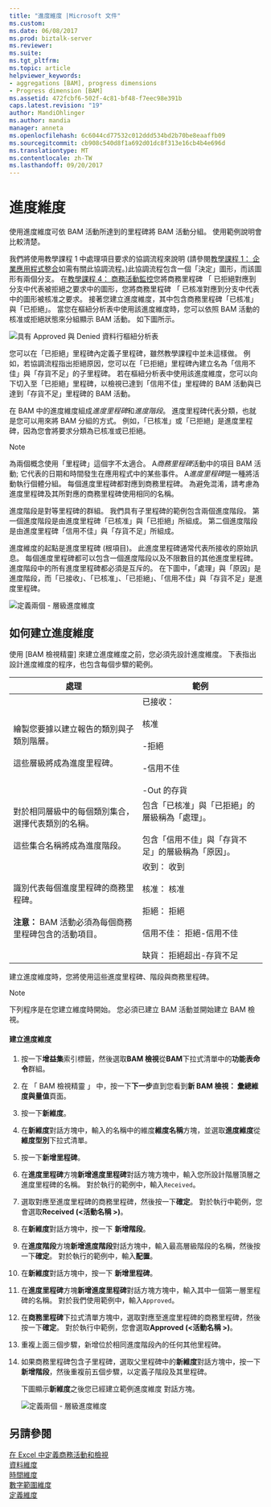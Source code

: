 ```yaml
---
title: "進度維度 |Microsoft 文件"
ms.custom: 
ms.date: 06/08/2017
ms.prod: biztalk-server
ms.reviewer: 
ms.suite: 
ms.tgt_pltfrm: 
ms.topic: article
helpviewer_keywords:
- aggregations [BAM], progress dimensions
- Progress dimension [BAM]
ms.assetid: 472fcbf6-502f-4c81-bf48-f7eec98e391b
caps.latest.revision: "19"
author: MandiOhlinger
ms.author: mandia
manager: anneta
ms.openlocfilehash: 6c6044cd77532c012ddd534bd2b70be8eaaffb09
ms.sourcegitcommit: cb908c540d8f1a692d01dc8f313e16cb4b4e696d
ms.translationtype: MT
ms.contentlocale: zh-TW
ms.lasthandoff: 09/20/2017
---
```

# <a name="progress-dimension"></a>進度維度
使用進度維度可依 BAM 活動所達到的里程碑將 BAM 活動分組。 使用範例說明會比較清楚。  
  
 我們將使用教學課程 1 中處理項目要求的協調流程來說明 (請參閱[教學課程 1： 企業應用程式整合](../core/tutorial-1-enterprise-application-integration.md)如需有關此協調流程。)此協調流程包含一個「決定」圖形，而該圖形有兩個分支。 在[教學課程 4： 商務活動監控](http://msdn.microsoft.com/library/81d5e768-f8a6-4eb0-8e6c-64db47455476)您將商務里程碑 「 已拒絕對應到分支中代表被拒絕之要求中的圖形，您將商務里程碑 「 已核准對應到分支中代表中的圖形被核准之要求。 接著您建立進度維度，其中包含商務里程碑「已核准」與「已拒絕」。 當您在樞紐分析表中使用該進度維度時，您可以依照 BAM 活動的核准或拒絕狀態來分組顯示 BAM 活動。 如下圖所示。  
  
 ![具有 Approved 與 Denied 資料行樞紐分析表](../core/media/bts-view-with-approved-denieds.gif "bts_view-與-核准-denieds")  
  
 您可以在「已拒絕」里程碑內定義子里程碑，雖然教學課程中並未這樣做。 例如，若協調流程指出拒絕原因，您可以在「已拒絕」里程碑內建立名為「信用不佳」與「存貨不足」的子里程碑。 若在樞紐分析表中使用該進度維度，您可以向下切入至「已拒絕」里程碑，以檢視已達到「信用不佳」里程碑的 BAM 活動與已達到「存貨不足」里程碑的 BAM 活動。  
  
 在 BAM 中的進度維度組成*進度里程碑*和*進度階段*。 進度里程碑代表分類，也就是您可以用來將 BAM 分組的方式。 例如，「已核准」或「已拒絕」是進度里程碑，因為您會將要求分類為已核准或已拒絕。  
  
> [!NOTE]
>  為兩個概念使用「里程碑」這個字不太適合。 A*商務里程碑*活動中的項目 BAM 活動; 它代表的日期和時間發生在應用程式中的某些事件。 A*進度里程碑*是一種將活動執行個體分組。 每個進度里程碑都對應到商務里程碑。 為避免混淆，請考慮為進度里程碑及其所對應的商務里程碑使用相同的名稱。  
  
 進度階段是對等里程碑的群組。 我們具有子里程碑的範例包含兩個進度階段。 第一個進度階段是由進度里程碑「已核准」與「已拒絕」所組成。 第二個進度階段是由進度里程碑「信用不佳」與「存貨不足」所組成。  
  
 進度維度的起點是進度里程碑 (根項目)。 此進度里程碑通常代表所接收的原始訊息。 每個進度里程碑都可以包含一個進度階段以及不限數目的其他進度里程碑。 進度階段中的所有進度里程碑都必須是互斥的。 在下圖中，「處理」與「原因」是進度階段，而「已接收」、「已核准」、「已拒絕」、「信用不佳」與「存貨不足」是進度里程碑。  
  
 ![定義兩個 &#45; 層級進度維度](../core/media/bts-progress-dimension-two-levelss.gif "bts_progress 維度的兩個 levelss")  
  
## <a name="how-to-create-progress-dimensions"></a>如何建立進度維度  
 使用 [BAM 檢視精靈] 來建立進度維度之前，您必須先設計進度維度。 下表指出設計進度維度的程序，也包含每個步驟的範例。  
  
|處理|範例|  
|-------------|-------------|  
|繪製您要據以建立報告的類別與子類別階層。<br /><br /> 這些層級將成為進度里程碑。|已接收：<br /><br /> 核准<br /><br /> -拒絕<br /><br /> -信用不佳<br /><br /> -Out 的存貨|  
|對於相同層級中的每個類別集合，選擇代表類別的名稱。<br /><br /> 這些集合名稱將成為進度階段。|包含「已核准」與「已拒絕」的層級稱為「處理」。<br /><br /> 包含「信用不佳」與「存貨不足」的層級稱為「原因」。|  
|識別代表每個進度里程碑的商務里程碑。<br /><br /> **注意：** BAM 活動必須為每個商務里程碑包含的活動項目。|收到： 收到<br /><br /> 核准： 核准<br /><br /> 拒絕： 拒絕<br /><br /> 信用不佳： 拒絕-信用不佳<br /><br /> 缺貨： 拒絕超出-存貨不足|  
  
 建立進度維度時，您將使用這些進度里程碑、階段與商務里程碑。  
  
> [!NOTE]
>  下列程序是在您建立維度時開始。 您必須已建立 BAM 活動並開始建立 BAM 檢視。  
  
#### <a name="to-create-a-progress-dimension"></a>建立進度維度  
  
1.  按一下**增益集**索引標籤，然後選取**BAM 檢視**從**BAM**下拉式清單中的**功能表命令**群組。  
  
2.  在 「 BAM 檢視精靈 」 中，按一下**下一步**直到您看到**新 BAM 檢視： 彙總維度與量值**頁面。  
  
3.  按一下**新維度**。  
  
4.  在**新維度**對話方塊中，輸入的名稱中的維度**維度名稱**方塊，並選取**進度維度**從**維度型別**下拉式清單。  
  
5.  按一下**新增里程碑**。  
  
6.  在**進度里程碑**方塊**新增進度里程碑**對話方塊方塊中，輸入您所設計階層頂層之進度里程碑的名稱。 對於執行的範例中，輸入`Received`。  
  
7.  選取對應至進度里程碑的商務里程碑，然後按一下**確定**。 對於執行中範例，您會選取**Received (\<活動名稱 >)**。  
  
8.  在**新維度**對話方塊中，按一下 **新增階段**。  
  
9. 在**進度階段**方塊**新增進度階段**對話方塊中，輸入最高層級階段的名稱，然後按一下**確定**。  對於執行的範例中，輸入**配置**。  
  
10. 在**新維度**對話方塊中，按一下 **新增里程碑**。  
  
11. 在**進度里程碑**方塊**新增進度里程碑**對話方塊方塊中，輸入其中一個第一層里程碑的名稱。 對於我們使用範例中，輸入`Approved`。  
  
12. 在**商務里程碑**下拉式清單方塊中，選取對應至進度里程碑的商務里程碑，然後按一下**確定**。 對於執行中範例，您會選取**Approved (\<活動名稱 >)**。  
  
13. 重複上面三個步驟，新增位於相同進度階段內的任何其他里程碑。  
  
14. 如果商務里程碑包含子里程碑，選取父里程碑中的**新維度**對話方塊中，按一下**新增階段**，然後重複前五個步驟，以定義子階段及其里程碑。  
  
     下圖顯示**新維度**之後您已經建立範例進度維度 對話方塊。  
  
     ![定義兩個 &#45; 層級進度維度](../core/media/bts-progress-dimension-two-levelss.gif "bts_progress 維度的兩個 levelss")  
  
## <a name="see-also"></a>另請參閱  
 [在 Excel 中定義商務活動和檢視](../core/defining-business-activities-and-views-in-excel.md)   
 [資料維度](../core/data-dimension.md)   
 [時間維度](../core/time-dimension.md)   
 [數字範圍維度](../core/numeric-range-dimension.md)   
 [定義維度](../core/defining-dimensions.md)